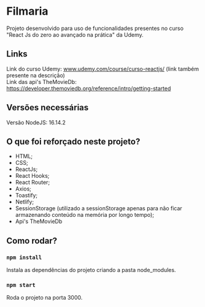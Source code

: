 # Filmaria

Projeto desenvolvido para uso de funcionalidades presentes no curso "React Js do zero ao avançado na prática" da Udemy.

## Links

Link do curso Udemy: www.udemy.com/course/curso-reactjs/ (link também presente na descrição) </br>
Link das api's TheMovieDb: https://developer.themoviedb.org/reference/intro/getting-started

## Versões necessárias

Versão NodeJS: 16.14.2

## O que foi reforçado neste projeto?

- HTML;
- CSS;
- ReactJs;
- React Hooks;
- React Router;
- Axios;
- Toastify;
- Netlify;
- SessionStorage (utilizado a sessionStorage apenas para não ficar armazenando conteúdo na memória por longo tempo);
- Api's TheMovieDb

## Como rodar?

### `npm install`

Instala as dependências do projeto criando a pasta node_modules.

### `npm start`

Roda o projeto na porta 3000. 
